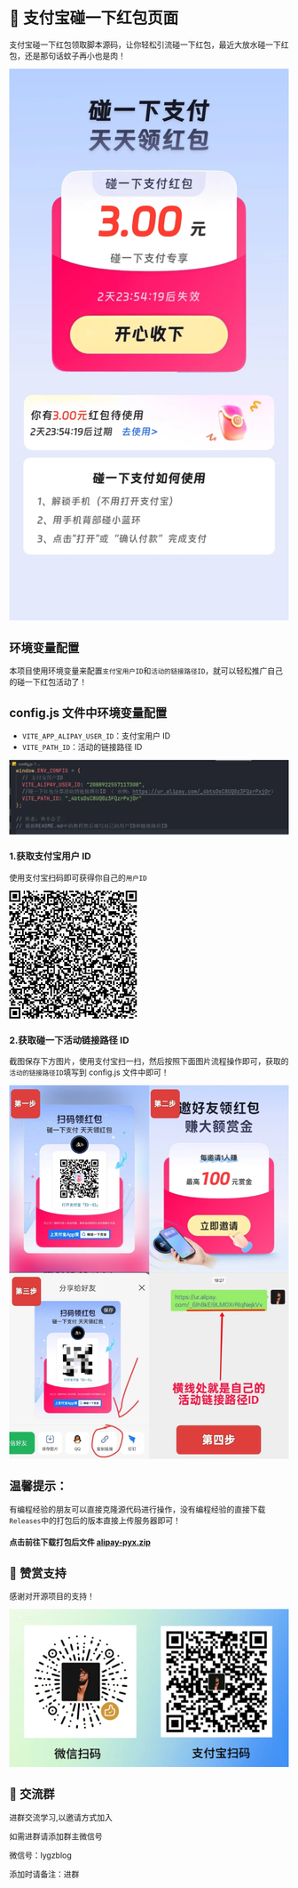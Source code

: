<!--
 * @Author: 羚羊公子
 * @FilePath: \alipay-pyx\README.md
-->

# 🥂 支付宝碰一下红包页面

支付宝碰一下红包领取脚本源码，让你轻松引流碰一下红包，最近大放水碰一下红包，还是那句话蚊子再小也是肉！

![](https://raw.githubusercontent.com/lygzblog/githubImg/refs/heads/main/alipay-pyx3.webp)

## 环境变量配置

本项目使用环境变量来配置`支付宝用户ID`和`活动的链接路径ID`，就可以轻松推广自己的碰一下红包活动了！

## config.js 文件中环境变量配置

- `VITE_APP_ALIPAY_USER_ID`：支付宝用户 ID
- `VITE_PATH_ID`：活动的链接路径 ID

![](https://raw.githubusercontent.com/lygzblog/githubImg/refs/heads/main/alipay-pyx2.webp)

### 1.获取支付宝用户 ID

使用支付宝扫码即可获得你自己的`用户ID`

![](https://raw.githubusercontent.com/lygzblog/githubImg/refs/heads/main/alipay-hb-3.jpg)

### 2.获取碰一下活动链接路径 ID

截图保存下方图片，使用支付宝扫一扫，然后按照下面图片流程操作即可，获取的`活动的链接路径ID`填写到 config.js 文件中即可！

![](https://raw.githubusercontent.com/lygzblog/githubImg/refs/heads/main/alipay-pyx1.webp)

## 温馨提示：

有编程经验的朋友可以直接克隆源代码进行操作，没有编程经验的直接下载`Releases`中的打包后的版本直接上传服务器即可！

#### 点击前往下载打包后文件 [alipay-pyx.zip](https://github.com/lygzblog/alipay-pyx/releases)

## 💸 赞赏支持

感谢对开源项目的支持！

![](https://raw.githubusercontent.com/lygzblog/githubImg/refs/heads/main/dashang.webp)

## 💬 交流群

进群交流学习,以邀请方式加入

如需进群请添加群主微信号

微信号：lygzblog

添加时请备注：进群
